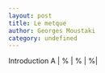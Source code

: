 ```yaml
---
layout: post
title: Le metque
author: Georges Moustaki
category: undefined
---
```



Introduction 
<canvas class="chords">
A | % | % | %|
</canvas>
